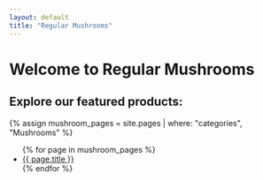 ```yaml
---
layout: default
title: "Regular Mushrooms"
---
```

<div class="container">

<h1> Welcome to Regular Mushrooms </h1>

</div>

<div class="container">

<h2> Explore our featured products: </h2>

{% assign mushroom_pages = site.pages | where: "categories", "Mushrooms" %}
    <ul class="my_list">
    {% for page in mushroom_pages %}
    <li><a href="{{ page.url }}">{{ page.title }}</a></li>
    {% endfor %}
    </ul>
</div>
